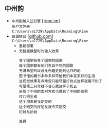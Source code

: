 ## 中州韵
* `中州韵输入法引擎` [[rime.im]](https://rime.im/)  
`用户文件夹`  
`C:\Users\a1729\AppData\Roaming\Rime`
* `白霜拼音` [[github.com]](https://github.com/gaboolic/rime-frost)  
`C:\Users\a1729\AppData\Roaming\Rime`
  * `重新部署`
  * `无智能模型时的输入效果`
    ```
    各个国家有各个国家的国歌
    每个国家都有他们各自不同的国歌
    充满希望的跋涉比乐趣更能到达目的地
    图书馆的藏书多种多样带给我们丰富多彩的生活
    这视觉效果有点难受只能尽量打快点这样就看不到了
    可是第三只青蛙不甘心就这样子死去
    采取了不同的面对方式也得到了不同的结果
    打几把王者
    这个朋友是我刚交的
    这个刚交的好朋友我今天刚交
    衍射与折射
    ```
    ```
    鬻爵
    ```